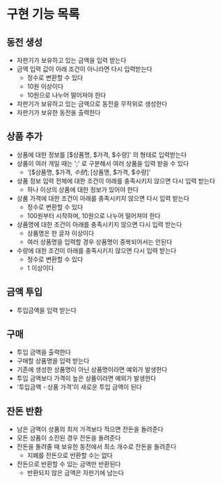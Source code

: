 # 구현 기능 목록

## 동전 생성

- 자판기가 보유하고 있는 금액을 입력 받는다
- 금액 입력 값이 아래 조건이 아니라면 다시 입력받는다
  - 정수로 변환할 수 있다
  - 10원 이상이다
  - 10원으로 나누어 떨어져야 한다
- 자판기가 보유하고 있는 금액으로 동전을 무작위로 생성한다
- 자판기가 보유한 동전을 출력한다

## 상품 추가

- 상품에 대한 정보를 [$상품명, $가격, $수량]' 의 형태로 입력받는다
- 상품이 여러 개일 때는 ';' 로 구분해서 여러 상품을 입력 받을 수 있다
  - '[$상품명, $가격, $수량];[$상품명, $가격, $수량]'
- 상품 정보 입력 전체에 대한 조건이 아래를 충족시키지 않으면 다시 입력 받는다
  - 하나 이상의 상품에 대한 정보가 있어야 한다
- 상품 가격에 대한 조건이 아래를 충족시키지 않으면 다시 입력 받는다
  - 정수로 변환할 수 있다
  - 100원부터 시작하며, 10원으로 나누어 떨어져야 한다
- 상품명에 대한 조건이 아래를 충족시키지 않으면 다시 입력 받는다
  - 상품명은 한 글자 이상이다
  - 여러 상품명을 입력할 경우 상품명이 중복되어서는 안된다
- 수량에 대한 조건이 아래를 충족시키지 않으면 다시 입력 받는다
  - 정수로 변환할 수 있다
  - 1 이상이다  
  
## 금액 투입

- 투입금액을 입력 받는다

## 구매

- 투입 금액을 출력한다
- 구매할 상품명을 입력 받는다
- 기존에 생성한 상품명이 아닌 상품명이라면 예외가 발생한다
- 투입 금액보다 가격이 높은 상품이라면 예외가 발생한다
- '투입금액 - 상품 가격'이 새로운 투입 금액이 된다

## 잔돈 반환

- 남은 금액이 상품의 최저 가격보다 적으면 잔돈을 돌려준다
- 모든 상품이 소진된 경우 잔돈을 돌려준다
- 잔돈을 돌려줄 때 보유한 동전에서 최소 개수로 잔돈을 돌려준다
    - 지폐를 잔돈으로 반환할 수는 없다
- 잔돈으로 반환할 수 있는 금액만 반환된다
    - 반환되지 않은 금액은 자판기에 남는다
